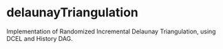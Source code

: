 # delaunayTriangulation
Implementation of Randomized Incremental Delaunay Triangulation, using DCEL and History DAG.
